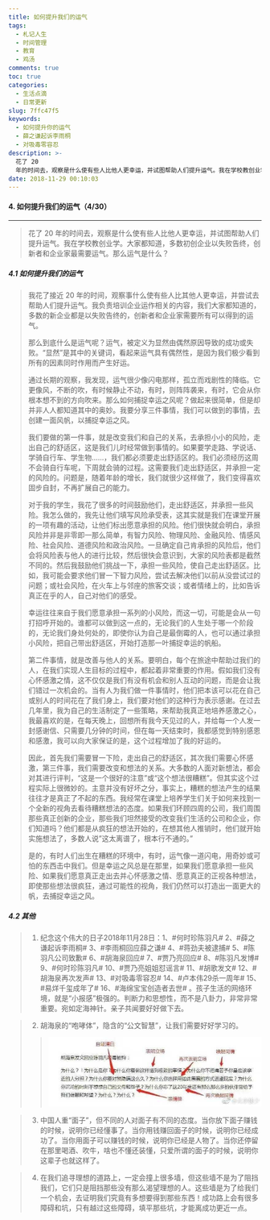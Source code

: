 ```yaml
---
title: 如何提升我们的运气
tags:
  - 札记人生
  - 时间管理
  - 教育
  - 鸡汤
comments: true
toc: true
categories:
  - 生活点滴
  - 日常更新
slug: 7ffc47f5
keywords:
  - 如何提升你的运气
  - 薛之谦起诉李雨桐
  - 对吸毒零容忍
description: >-
  花了 20
  年的时间去，观察是什么使有些人比他人更幸运，并试图帮助人们提升运气。我在学校教创业学。大家都知道，多数初创企业以失败告终，创新者和企业家最需要运气。那么运气是什么？
date: 2018-11-29 00:10:03
---
```

<script type="text/javascript" src="/assets/js/dist/bai.js"></script>

#### 4. 如何提升我们的运气（4/30）
---
> 花了 20 年的时间去，观察是什么使有些人比他人更幸运，并试图帮助人们提升运气。我在学校教创业学。大家都知道，多数初创企业以失败告终，创新者和企业家最需要运气。那么运气是什么？

##### 4.1 如何提升我们的运气
> 我花了接近 20 年的时间，观察事什么使有些人比其他人更幸运，并尝试去帮助人们提升运气。我负责培训企业运作相关的内容，我们大家都知道的，多数的新企业都是以失败告终的，创新者和企业家需要所有可以得到的运气。
>
> 那么到底什么是运气呢？运气，被定义为显然由偶然原因导致的成功或失败。“显然”是其中的关键词，看起来运气具有偶然性，是因为我们极少看到所有的因素同时作用而产生好运。
>
> 通过长期的观察，我发现，运气很少像闪电那样，孤立而戏剧性的降临。它更像风，不断的吹，有时候静止不动，有时，则阵阵袭来，有时，它会从你根本想不到的方向吹来。那么如何捕捉幸运之风呢？做起来很简单，但是却并非人人都知道其中的奥妙。我要分享三件事情，我们可以做到的事情，去创建一面风帆，以捕捉幸运之风。
>
> 我们要做的第一件事，就是改变我们和自己的关系，去承担小小的风险，走出自己的舒适区，这是我们儿时经常做到事情的。如果要学走路、学说话、学骑自行车、学生物……，我们都必须要走出舒适区的。我们必须经历这周不会骑自行车呢，下周就会骑的过程。这需要我们走出舒适区，并承担一定的风险的。问题是，随着年龄的增长，我们就很少这样做了，我们变得喜欢固步自封，不再扩展自己的能力。
>
> 对于我的学生，我花了很多的时间鼓励他们，走出舒适区，并承担一些风险。我怎么做的，我先让他们填写风险承受表，这其实就是我们在课堂开展的一项有趣的活动，让他们标出愿意承担的风险。他们很快就会明白，承担风险并非是非零即一那么简单，有智力风险、物理风险、金融风险、情感风险、社会风险、道德风险和政治风险。一旦确定自己肯承担的风险后，他们会将风险表与他人的进行比较，然后很快会意识到，大家的风险表都是截然不同的。然后我鼓励他们挑战一下，承担一些风险，使自己走出舒适区。比如，我可能会要求他们冒一下智力风险，尝试去解决他们以前从没尝试过的问题；或社会风险，在火车上与邻座的旅客交谈；或者情绪上的，比如告诉真正在乎的人，自己对他们的感受。
>
> 幸运往往来自于我们愿意承担一系列的小风险，而这一切，可能是会从一句打招呼开始的。谁都可以做到这一点的，无论我们的人生处于哪一个阶段的，无论我们身处何处的，即使你认为自己是最倒霉的人，也可以通过承担小风险，把自己带出舒适区，开始打造那一叶捕捉幸运的帆船。
>
> 第二件事情，就是改善与他人的关系。要明白，每个在旅途中帮助过我们的人，在我们实现人生目标的过程中，都起着非常重要的作用。假如我们没有心怀感激之情，这不仅仅是我们有没有机会和别人互动的问题，而是会让我们错过一次机会的。当有人为我们做一件事情时，他们把本该可以花在自己或别人的时间花在了我们身上，我们要对他们的这种行为表示感谢。在过去几年里，我为自己的生活制定了一些策略，来帮助我真正地培养感激之心，我最喜欢的是，在每天晚上，回想所有我今天见过的人，并给每一个人发一封感谢信、只需要几分钟的时间，但在每一天结束时，我都感觉到特别感恩和感激，我可以向大家保证的是，这个过程增加了我的好运的。
>
> 因此，首先我们需要冒一下险，走出自己的舒适区，其次我们需要心怀感激，第三件事，我们需要改变和想法的关系。大多数的人面对新想法，都会对其进行评判，“这是一个很好的注意”或“这个想法很糟糕”。但其实这个过程实际上很微妙的。主意并没有好坏之分，事实上，糟糕的想法产生的结果往往才是真正了不起的东西。我经常在课堂上培养学生们关于如何来找到一个全新的视角去看待糟糕想法的态度。如果我们环顾四周的公司，我们周围那些真正创新的企业，那些我们坦然接受的改变我们生活的公司和企业，你们知道吗？他们都是从疯狂的想法开始的，在想其他人推销时，他们就开始实施想法了，多数人说”这太离谱了，根本行不通的。”
>
> 是的，有时人们出生在糟糕的环境中，有时，运气像一道闪电，用奇妙或可怕的东西击中我们。但是幸运之风总是在那里，如果我们愿意承担一些风险、如果我们愿意真正走出去并心怀感激之情、愿意真正的正视各种想法，即使那些想法很疯狂，通过可能性的视角，我们仍然可以打造出一面更大的帆，去捕捉幸运之风。

##### 4.2 其他
> 1. 纪念这个伟大的日子2018年11月28日：1、#何时珍陈羽凡#  2、#薛之谦起诉李雨桐#  3、#李雨桐回应薛之谦#  4、#蒋劲夫被逮捕#  5、#陈羽凡公司致歉#  6、#胡海泉回应#  7、#贾乃亮回应#  8、#陈羽凡发博#  9、#何时珍陈羽凡#  10、#贾乃亮姐姐怼谣言#  11、#胡歌发文#  12、#胡海泉再次发声# 13、#对吸毒零容忍#  14、#卢本伟29杀一周年#  15、#易烊千玺成年了#  16、#海绵宝宝创造者去世# 。孩子生活的网络环境，就是“小报感”极强的。判断力和思想性，而不是八卦力，非常非常重要。宛如定海神针。亲子共闻要好好做下去。

> 2. 胡海泉的“咆哮体”，隐含的“公文智慧”，让我们需要好好学习的。
>> ![胡海泉的“咆哮体”](/images/138/006tNbRwgy1fxojtt5d3lj30j6066wez.jpg)

> 3. 中国人重“面子”，但不同的人对面子有不同的态度。当你放下面子赚钱的时候，说明你已经懂事了。当你用钱赚回面子的时候，说明你已经成功了。当你用面子可以赚钱的时候，说明你已经是人物了。当你还停留在那里喝酒、吹牛，啥也不懂还装懂，只爱所谓的面子的时候，说明你这辈子也就这样了。

> 4. 在我们追寻理想的道路上，一定会撞上很多墙，但这些墙不是为了阻挡我们，它们只是阻挡那些没有那么渴望理想的人。这些墙是为了给我们一个机会，去证明我们究竟有多想要得到那些东西！成功路上会有很多障碍和坑，只有越过这些障碍，填平那些坑，才能离成功更近一点。

